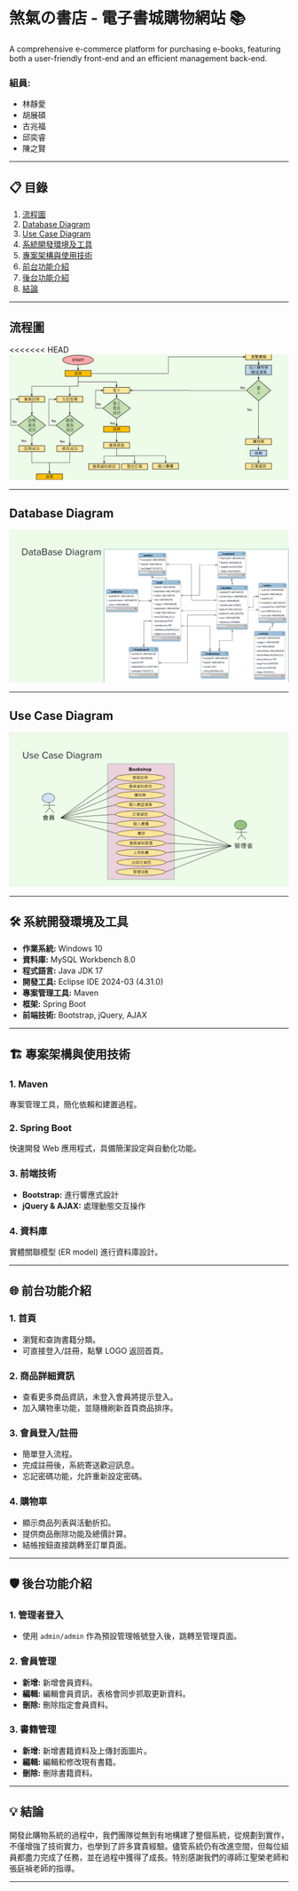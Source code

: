 # 煞氣の書店 - 電子書城購物網站 📚

A comprehensive e-commerce platform for purchasing e-books, featuring both a user-friendly front-end and an efficient management back-end.

### 組員:
- 林靜愛
- 胡展碩
- 古兆福
- 邱奕睿
- 陳之賢

---

## 📋 目錄

1. [流程圖](#流程圖)
2. [Database Diagram](#database-diagram)
3. [Use Case Diagram](#use-case-diagram)
4. [系統開發環境及工具](#系統開發環境及工具)
5. [專案架構與使用技術](#專案架構與使用技術)
6. [前台功能介紹](#前台功能介紹)
7. [後台功能介紹](#後台功能介紹)
8. [結論](#結論)

---

## 流程圖

<<<<<<< HEAD
![流程圖](./images/flow.png)


---

## Database Diagram

![Database Diagram](./images/database_diagram.png)

---

## Use Case Diagram

![Use Case Diagram](./images/use_case_diagram.png)

---

## 🛠 系統開發環境及工具

- **作業系統:** Windows 10
- **資料庫:** MySQL Workbench 8.0
- **程式語言:** Java JDK 17
- **開發工具:** Eclipse IDE 2024-03 (4.31.0)
- **專案管理工具:** Maven
- **框架:** Spring Boot
- **前端技術:** Bootstrap, jQuery, AJAX

---

## 🏗 專案架構與使用技術

### 1. **Maven**  
專案管理工具，簡化依賴和建置過程。

### 2. **Spring Boot**  
快速開發 Web 應用程式，具備簡潔設定與自動化功能。

### 3. **前端技術**
- **Bootstrap:** 進行響應式設計
- **jQuery & AJAX:** 處理動態交互操作

### 4. **資料庫**
實體關聯模型 (ER model) 進行資料庫設計。

---

## 🌐 前台功能介紹

### 1. **首頁**
- 瀏覽和查詢書籍分類。
- 可直接登入/註冊，點擊 LOGO 返回首頁。

### 2. **商品詳細資訊**
- 查看更多商品資訊，未登入會員將提示登入。
- 加入購物車功能，並隨機刷新首頁商品排序。

### 3. **會員登入/註冊**
- 簡單登入流程。
- 完成註冊後，系統寄送歡迎訊息。
- 忘記密碼功能，允許重新設定密碼。

### 4. **購物車**
- 顯示商品列表與活動折扣。
- 提供商品刪除功能及總價計算。
- 結帳按鈕直接跳轉至訂單頁面。

---

## 🛡 後台功能介紹

### 1. **管理者登入**
- 使用 `admin/admin` 作為預設管理帳號登入後，跳轉至管理頁面。

### 2. **會員管理**
- **新增:** 新增會員資料。
- **編輯:** 編輯會員資訊，表格會同步抓取更新資料。
- **刪除:** 刪除指定會員資料。

### 3. **書籍管理**
- **新增:** 新增書籍資料及上傳封面圖片。
- **編輯:** 編輯和修改現有書籍。
- **刪除:** 刪除書籍資料。

---

## 💡 結論

開發此購物系統的過程中，我們團隊從無到有地構建了整個系統，從規劃到實作，不僅增強了技術實力，也學到了許多寶貴經驗。儘管系統仍有改進空間，但每位組員都盡力完成了任務，並在過程中獲得了成長。特別感謝我們的導師江聖榮老師和張庭禎老師的指導。

---


